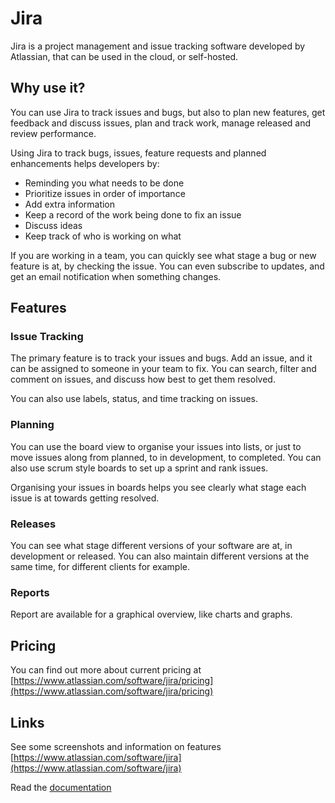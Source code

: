 # Jira

Jira is a project management and issue tracking software developed by Atlassian, that can be used in the cloud, or self-hosted. 

## Why use it?

You can use Jira to track issues and bugs, but also to plan new features, get feedback and discuss issues, plan and track work, manage released and review performance.

Using Jira to track bugs, issues, feature requests and planned enhancements helps developers by:

* Reminding you what needs to be done
* Prioritize issues in order of importance
* Add extra information 
* Keep a record of the work being done to fix an issue
* Discuss ideas
* Keep track of who is working on what

If you are working in a team, you can quickly see what stage a bug or new feature is at, by checking the issue. You can even subscribe to updates, and get an email notification when something changes.

## Features

### Issue Tracking

The primary feature is to track your issues and bugs. Add an issue, and it can be assigned to someone in your team to fix. You can search, filter and comment on issues, and discuss how best to get them resolved.

You can also use labels, status, and time tracking on issues.

### Planning

You can use the board view to organise your issues into lists, or just to move issues along from planned, to in development, to completed. You can also use scrum style boards to set up a sprint and rank issues.

Organising your issues in boards helps you see clearly what stage each issue is at towards getting resolved.

### Releases

You can see what stage different versions of your software are at, in development or released. You can also maintain different versions at the same time, for different clients for example.

### Reports

Report are available for a graphical overview, like charts and graphs.

## Pricing

You can find out more about current pricing at [https://www.atlassian.com/software/jira/pricing](https://www.atlassian.com/software/jira/pricing)

## Links

See some screenshots and information on features [https://www.atlassian.com/software/jira](https://www.atlassian.com/software/jira)

Read the [documentation](https://confluence.atlassian.com/jirasoftwarecloud/jira-software-documentation-764477791.html)
